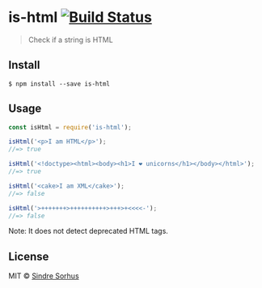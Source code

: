# is-html [![Build Status](https://travis-ci.org/sindresorhus/is-html.svg?branch=master)](https://travis-ci.org/sindresorhus/is-html)

> Check if a string is HTML


## Install

```
$ npm install --save is-html
```


## Usage

```js
const isHtml = require('is-html');

isHtml('<p>I am HTML</p>');
//=> true

isHtml('<!doctype><html><body><h1>I ❤ unicorns</h1></body></html>');
//=> true

isHtml('<cake>I am XML</cake>');
//=> false

isHtml('>+++++++>++++++++++>+++>+<<<<-');
//=> false
```

Note: It does not detect deprecated HTML tags.


## License

MIT © [Sindre Sorhus](https://sindresorhus.com)
